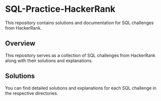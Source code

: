 # SQL-Practice-HackerRank

This repository contains solutions and documentation for SQL challenges from HackerRank.

## Overview

This repository serves as a collection of SQL challenges from HackerRank along with their solutions and explanations.

## Solutions

You can find detailed solutions and explanations for each SQL challenge in the respective directories.
